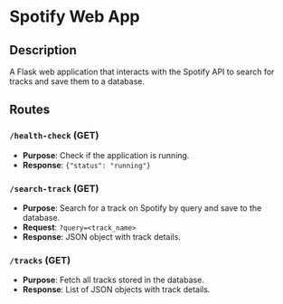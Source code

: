 # Spotify Web App

## Description
A Flask web application that interacts with the Spotify API to search for tracks and save them to a database.

## Routes
### `/health-check` (GET)
- **Purpose**: Check if the application is running.
- **Response**: `{"status": "running"}`

### `/search-track` (GET)
- **Purpose**: Search for a track on Spotify by query and save to the database.
- **Request**: `?query=<track_name>`
- **Response**: JSON object with track details.

### `/tracks` (GET)
- **Purpose**: Fetch all tracks stored in the database.
- **Response**: List of JSON objects with track details.


